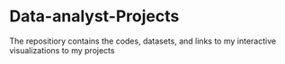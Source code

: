 # Data-analyst-Projects
The repositiory contains the codes, datasets, and links to my interactive visualizations to my projects

